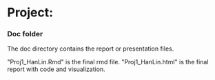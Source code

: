 # Project: 
### Doc folder

The doc directory contains the report or presentation files. 

"Proj1_HanLin.Rmd" is the final rmd file.
"Proj1_HanLin.html" is the final report with code and visualization.
